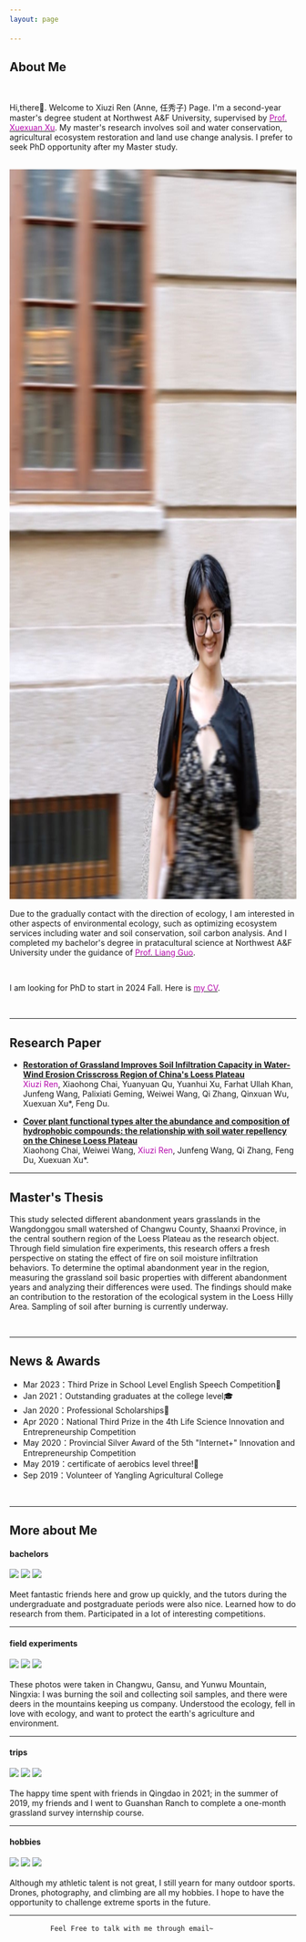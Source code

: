```yaml
---
layout: page

---
```

## About Me



<br>

Hi,there👋. Welcome to Xiuzi Ren (Anne, 任秀子) Page. I'm a second-year master's degree student at Northwest A&F University, supervised by [<font color="#B509AC">Prof. Xuexuan Xu</font>](https://www.researchgate.net/profile/Xu-Xuexuan). My master's research involves soil  and water conservation, agricultural ecosystem restoration and land use change analysis. I prefer to seek PhD opportunity after my Master study.

<br>

<img src="images/anne.jpg" class="floatpic" width="1077" height="1280">

Due to the gradually contact with the direction of ecology, I am interested in other aspects of environmental ecology, such as optimizing ecosystem services including water and soil conservation, soil carbon analysis. And I completed my bachelor's degree in pratacultural science at Northwest A&F University under the guidance of [<font color="#B509AC">Prof. Liang Guo</font>](https://www.researchgate.net/profile/Liang-Guo-26).

<br>

I am looking for PhD to start in 2024 Fall. Here is [<font color="#B509AC">my CV</font>](https://Anne-Ren.github.io/mypaper/AnneCV.pdf). 

<br>

---

## Research Paper



- **[Restoration of Grassland Improves Soil Infiltration Capacity in Water-Wind Erosion Crisscross Region of China's Loess Plateau](https://Anne-Ren.github.io/mypaper/paper1.pdf)**<br><font color="#B509AC">Xiuzi Ren</font>, Xiaohong Chai, Yuanyuan Qu, Yuanhui Xu, Farhat Ullah Khan, Junfeng Wang, Palixiati Geming, Weiwei Wang,  Qi Zhang, Qinxuan Wu, Xuexuan Xu*, Feng Du.<br>

- **[Cover plant functional types alter the abundance and composition of hydrophobic compounds: the relationship with soil water repellency on the Chinese Loess Plateau](https://Anne-Ren.github.io/mypaper/plant.pdf)**<br>Xiaohong Chai, Weiwei Wang, <font color="#B509AC">Xiuzi Ren</font>, Junfeng Wang, Qi Zhang, Feng Du, Xuexuan Xu*.<br>

---

## Master's Thesis



This study selected different abandonment years grasslands in the Wangdonggou small watershed of Changwu County, Shaanxi Province, in the central southern region of the Loess Plateau as the research object. Through field simulation fire experiments, this research offers a fresh perspective on stating the effect of fire on soil moisture infiltration behaviors. To determine the optimal abandonment year in the region, measuring the grassland soil basic properties with different abandonment years and analyzing their differences were used. The findings should make an contribution to the restoration of the ecological system in the Loess Hilly Area. Sampling of soil after burning is currently underway.

<br>

---

## News & Awards


- Mar 2023：Third Prize in School Level English Speech Competition🎤
- Jan 2021：Outstanding graduates at the college level🎓
- Jan 2020：Professional Scholarships🌟 
- Apr 2020：National Third Prize in the 4th Life Science Innovation and Entrepreneurship Competition
- May 2020：Provincial Silver Award of the 5th "Internet+" Innovation and Entrepreneurship Competition
- May 2019：certificate of aerobics level three!💃
- Sep 2019：Volunteer of Yangling Agricultural College

<br>

---

## More about Me

#### bachelors



<div class="third">
<img src="https://Anne-Ren.github.io/images/be1.jpg" >
<img src="https://Anne-Ren.github.io/images/be2.jpg" >
<img src="https://Anne-Ren.github.io/images/be3.jpg" >
</div>
<br>Meet fantastic friends here and grow up quickly, and the tutors during the undergraduate and postgraduate periods were also nice. Learned how to do research from them. Participated in a lot of interesting competitions.

<br>

---

#### field experiments



<div class="third">
<img src="https://Anne-Ren.github.io/images/ex1.jpg" >
<img src="https://Anne-Ren.github.io/images/ex2.jpg" >
<img src="https://Anne-Ren.github.io/images/ex3.jpg" >
</div>
<br>These photos were taken in Changwu, Gansu, and Yunwu Mountain, Ningxia: I was burning the soil and collecting soil samples, and there were deers in the mountains keeping us company. Understood the ecology, fell in love with ecology, and want to protect the earth's agriculture and environment.

<br>

---

#### trips



<div class="third">
<img src="https://Anne-Ren.github.io/images/tr1.jpg" >
<img src="https://Anne-Ren.github.io/images/tr2.jpg" >
<img src="https://Anne-Ren.github.io/images/tr3.jpg" >
</div>
<br>The happy time spent with friends in Qingdao in 2021; in the summer of 2019, my friends and I went to Guanshan Ranch to complete a one-month grassland survey internship course.

<br>

---


#### hobbies



<div class="third">
<img src="https://Anne-Ren.github.io/images/ho1.jpg" >
<img src="https://Anne-Ren.github.io/images/ho2.jpg" >
<img src="https://Anne-Ren.github.io/images/ho3.jpg" >
</div>
<br>Although my athletic talent is not great, I still yearn for many outdoor sports. Drones, photography, and climbing are all my hobbies. I hope to have the opportunity to challenge extreme sports in the future.

<br>

---

              Feel Free to talk with me through email~


